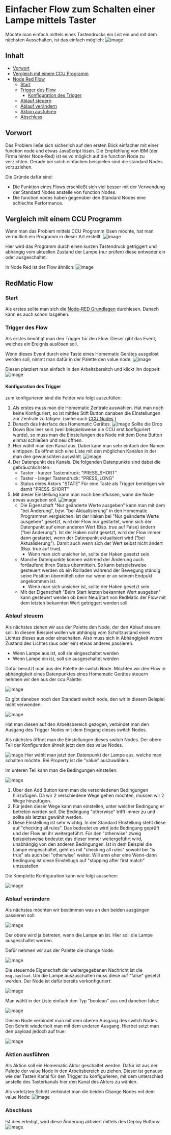 # Einfacher Flow zum Schalten einer Lampe mittels Taster

Möchte man einfach mittels eines Tastendrucks ein List ein und mit dem nächsten Ausschalten, ist das einfach möglich:
![image](https://user-images.githubusercontent.com/12692680/44587420-2ebe2d00-a7b3-11e8-8f43-9019480b0600.png)

## Inhalt
  - [Vorwort](#Vorwort)
  - [Vergleich mit einem CCU Programm](#vergleich-mit-einem-ccu-programm)
  - [Node Red Flow](#node-red-flow)
    - [Start](#start)
    - [Trigger des Flow](#trigger-des-flow)
      - [Konfiguration des Trigger](#konfiguration-des-trigger)
    - [Ablauf steuern](#ablauf-steuern)
    - [Ablauf verändern](#ablauf-verandern)
    - [Aktion ausführen](#aktion-ausfuhren)
    - [Abschluss](#abschluss)

## Vorwort

Das Problem ließe sich sicherlich auf den ersten Blick einfacher mit einer function node und etwas JavaScript lösen. Die Empfehlung von IBM (der Firma hinter Node-Red) ist es vo möglich auf die function Node zu verzichten. Gerade bei solch einfachen beispielen sind die standard Nodes vorzuziehen.

Die Gründe dafür sind:
 - Die Funktion eines Flows erschließt sich viel besser mit der Verwendung der Standard Nodes anstelle von function Nodes.
 - Die function nodes haben gegenüber den Standard Nodes eine schlechte Performance.

## Vergleich mit einem CCU Programm

Wenn man das Problem mittels CCU Programm lösen möchte, hat man vermutlich ein Programm in dieser Art erstellt:
![image](https://user-images.githubusercontent.com/12692680/45623821-de23b200-ba88-11e8-94ee-053888e7bac5.png)

Hier wird das Programm durch einen kurzen Tastendruck getriggert und abhängig vom aktuellen Zustand der Lampe (nur prüfen) diese entweder ein oder ausgeschaltet.

In Node Red ist der Flow ähnlich:
![image](https://user-images.githubusercontent.com/12692680/44587420-2ebe2d00-a7b3-11e8-8f43-9019480b0600.png)


## RedMatic Flow
### Start
Als erstes sollte man sich die [Node-RED Grundlagen](Node-RED) durchlesen. Danach kann es auch schon losgehen.


### Trigger des Flow
Als erstes benötigt man den Trigger für den Flow. Dieser gibt das Event, welches ein Ereignis auslösen soll.

Wenn dieses Event durch eine Taste eines Homematic Gerätes ausgelöst werden soll, nimmt man dafür in der Palette den value node:
![image](https://user-images.githubusercontent.com/12692680/44587497-67f69d00-a7b3-11e8-9284-9b5b022cec19.png)

Diesen platziert man einfach in den Arbeitsbereitch und klickt ihn doppelt:
![image](https://user-images.githubusercontent.com/12692680/44587735-1dc1eb80-a7b4-11e8-860f-d5058af7432c.png)

#### Konfiguration des Trigger
zum konfigurieren sind die Felder wie folgt auszufüllen:
1. Als erstes muss man die Homematic Zentrale auswählen. Hat man noch keine Konfiguriert, so ist mittles Stift Button danaben die EInstellungen zur Zentrale zu tätigen. (siehe auch [CCU Nodes](CCU-Nodes) )
2. Danach das Interface des Homematic Gerätes. ![image](https://user-images.githubusercontent.com/12692680/44587957-b3f61180-a7b4-11e8-886d-9aa9c8d3b5cf.png) Sollte die Drop Down Box leer sein (weil beispielsweise die CCU erst konfiguriert wurde), so muss man die Einstellungen des Node mit dem Done Button einmal schließen und neu öffnen.
3. Hier wählt man den Kanal aus. Dabei kann man sehr einfach den Namen eintippen. Es öffnet sich eine Liste mit den möglichen Kanälen in der man den gewünschten auswählt. ![image](https://user-images.githubusercontent.com/12692680/44588257-8198e400-a7b5-11e8-943d-fd55bdae5bca.png)
4. Der Datenpunkt des Kanals. Die folgenden Datenpunkte sind dabei die gebräuchlichsten:
    * Taster - kurzer Tastendruck: "PRESS_SHORT"
    * Taster - langer Tastendruck: "PRESS_LONG"
    * Status eines Aktors "STATE"
    Für eine Taste als Trigger benötigen wir damit "PRESS_SHORT"
5. Mit dieser Einstellung kann man noch beeinflussen, wann die Node etwas ausgeben soll.
![image](https://user-images.githubusercontent.com/12692680/44588712-c2452d00-a7b6-11e8-9fbf-db21c17b9fdd.png)
    * Die Eigenschaft "Nur geänderte Werte ausgeben" kann man mit dem "bei Änderung", bzw. "bei Aktualisierung" in den Homematic Programmen vergleichen. Ist der Haken bei "Nur geänderte Werte ausgeben" gesetzt, wird der Flow nur gestartet, wenn sich der Datenpunkt auf einen anderen Wert (Bsp. true auf False) ändern ("bei Änderung"). Ist der Haken nicht gesetzt, wird der Flow immer dann gestartet, wenn der Datenpunkt aktualisiert wird ("bei Aktualisierung"). Damit auch wenn sich der Wert selbst nicht ändert (Bsp. true auf true).
      * Wenn man sich unsicher ist, sollte der Haken gesetzt sein.
    * Manche Datenpunkte können während der Änderung auch fortlaufend ihren Status übermitteln. So kann beispielsweise gesteuert werden ob ein Rollladen während der Bewegung ständig seine Position übermittelt oder nur wenn er an seinem Endpukt angekommen ist.
      * Wenn man sich unsicher ist, sollte der Haken gesetzt sein.
    * Mit der EIgenschaft "Beim Start letzten bekannten Wert ausgeben" kann gesteuert werden ob beim Neu/Start von RedMatic der Flow mit dem letzten bekannten Wert getriggert werden soll.

### Ablauf steuern
Als nächstes ziehen wir aus der Palette den Node, der den Ablauf steuern soll. In diesem Beispiel wollen wir abhängig vom Schaltzustand eines Lichtes dieses aus oder einschalten. Also muss sich in Abhängigkeit wvom Zustand des Lichtes (aus oder ein) etwas anderes passieren.
 - Wenn Lampe aus ist, soll sie eingeschaltet werden
 - Wenn Lampe ein ist, soll sie ausgeschaltet werden

Dafür benutzt man aus der Palette de switch Node.
Möchten wir den Flow in abhängigkeit eines Datenpunktes eines Homematic Gerätes steuern nehmen wir den aus der ccu Palette:

![image](https://user-images.githubusercontent.com/12692680/44588995-970f0d80-a7b7-11e8-9bff-2d1da501345a.png)


Es gibt daneben noch den Standard switch node, den wir in diesem Beispiel nicht verwenden:

![image](https://user-images.githubusercontent.com/12692680/44588964-7ba40280-a7b7-11e8-8c02-6816a98a2122.png)


Hat man diesen auf den Arbeitsbereich gezogen, verbindet man den Ausgang des Trigger Nodes mit dem Eingang dieses switch Nodes.

Als nächstes öffnet man die Einstellungen dieses switch Nodes.
Der obere Teil der Konfiguration ähnelt jetzt dem des value Nodes.

![image](https://user-images.githubusercontent.com/12692680/44589104-e5bca780-a7b7-11e8-9609-57bc04de5f42.png)
Hier wählt man jetzt den Datenpunkt der Lampe aus, welche man schalten möchte.
Bei Property ist die "value" auszuwählen.

Im unteren Teil kann man die Bedingungen einstellen:

![image](https://user-images.githubusercontent.com/12692680/44589627-4f898100-a7b9-11e8-878d-316b88b4e3e0.png)

1. Über den Add Button kann man die verschiedenen Bedingungen hinzufügen. Da wir 2 verschiedene Wege gehen möchten, müssen wir 2 Wege hinzufügen.
2. Für jeden dieser Wege kann man einstellen, unter welcher Bedingung er betreten werden soll. Die Bedingung "otherwise" trifft immer zu und sollte als letztes gewählt werden.
3. Diese EInstellung ist sehr wichtig. In der Standard EInstellung steht diese auf "checking all rules". Das bedeutet es wird jede Bedingung geprüft und der Flow an ihr weitergeführt. Für den "otherwise" zweig beispielsweise bedeutet das dieser immer weitergeführt wird, unabhängig von den anderen Bedingungen. Ist in dem Beispiel die Lampe eingeschaltet, geht es mit "checking all rules" sowohl bei "is true" als auch bei "otherwise" weiter. Will amn eher eine Wenn-dann bedingung ist diese Einstellugn auf "stopping after first match" umzustellen.

Die Komplette Konfiguration kann wie folgt aussehen:

![image](https://user-images.githubusercontent.com/12692680/44590081-8a3fe900-a7ba-11e8-921f-e0ba6d4214c2.png)

### Ablauf verändern
Als nächstes möchten wir bestimmen was an den beiden ausgängen passieren soll:

![image](https://user-images.githubusercontent.com/12692680/44590167-c4a98600-a7ba-11e8-84fa-8c6c3b93f114.png)

Der obere wird ja betreten, wenn die Lampe an ist. Hier soll die Lampe ausgeschaltet werden.

Dafür nehmen wir aus der Palette die change Node:

![image](https://user-images.githubusercontent.com/12692680/44590222-eefb4380-a7ba-11e8-8157-0387bdae5f8c.png)

Die steuernde Eigenschaft der weitergegebenen Nachricht ist die `msg.payload`. Um die Lampe auszuschalten muss diese auf "false" gesetzt werden. Der Node ist dafür bereits vorkonfiguriert:

![image](https://user-images.githubusercontent.com/12692680/44590285-12be8980-a7bb-11e8-89cf-0e96f34f5170.png)

Man wählt in der Liste einfach den Typ "boolean" aus und daneben false:

![image](https://user-images.githubusercontent.com/12692680/44590418-692bc800-a7bb-11e8-9773-824e69721a0f.png)

Diesen Node verbindet man mit dem oberen Ausgang des switch Nodes. Den Schritt wiederholt man mit dem underen Ausgang. Hierbei setzt man den payload jedoch auf true:

![image](https://user-images.githubusercontent.com/12692680/44590514-a3956500-a7bb-11e8-835e-76600cd1f17d.png)

### Aktion ausführen
Als Aktion soll ein Homematic Aktor geschaltet werden.
Dafür ist aus der Palette der value Node in den Arbeitsbereich zu ziehen.
Dieser ist genauso wie der Tasten Kanal für den Trigger zu konfigurieren, mit dem unterschied anstelle des Tasterkanals hier den Kanal des Aktors zu wählen.

Als vorletzten Schritt verbindet man die beiden Change Nodes mit dem value Node:
![image](https://user-images.githubusercontent.com/12692680/44587420-2ebe2d00-a7b3-11e8-8f43-9019480b0600.png)

### Abschluss
Ist dies erledigt, wird diese Änderung aktiviert mittels des Deploy Buttons:
![image](https://user-images.githubusercontent.com/12692680/44590937-962caa80-a7bc-11e8-9df3-592da55d8098.png)

